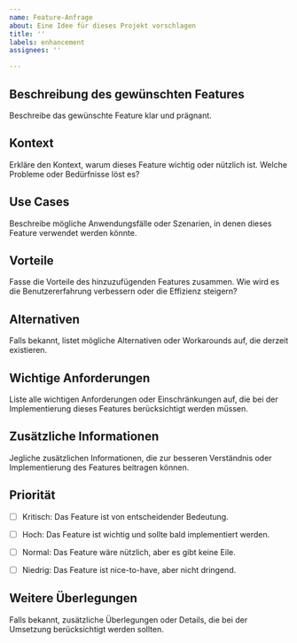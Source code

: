 ```yaml
---
name: Feature-Anfrage
about: Eine Idee für dieses Projekt vorschlagen
title: ''
labels: enhancement
assignees: ''

---
```


## Beschreibung des gewünschten Features
Beschreibe das gewünschte Feature klar und prägnant.


## Kontext
Erkläre den Kontext, warum dieses Feature wichtig oder nützlich ist. Welche Probleme oder Bedürfnisse löst es?


## Use Cases
Beschreibe mögliche Anwendungsfälle oder Szenarien, in denen dieses Feature verwendet werden könnte.


## Vorteile
Fasse die Vorteile des hinzuzufügenden Features zusammen. Wie wird es die Benutzererfahrung verbessern oder die Effizienz steigern?


## Alternativen
Falls bekannt, listet mögliche Alternativen oder Workarounds auf, die derzeit existieren.


## Wichtige Anforderungen
Liste alle wichtigen Anforderungen oder Einschränkungen auf, die bei der Implementierung dieses Features berücksichtigt werden müssen.


## Zusätzliche Informationen
Jegliche zusätzlichen Informationen, die zur besseren Verständnis oder Implementierung des Features beitragen können.


## Priorität
- [ ] Kritisch: Das Feature ist von entscheidender Bedeutung.
- [ ] Hoch: Das Feature ist wichtig und sollte bald implementiert werden.
- [ ] Normal: Das Feature wäre nützlich, aber es gibt keine Eile.
- [ ] Niedrig: Das Feature ist nice-to-have, aber nicht dringend.


## Weitere Überlegungen
Falls bekannt, zusätzliche Überlegungen oder Details, die bei der Umsetzung berücksichtigt werden sollten.
